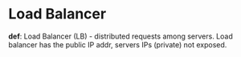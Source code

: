 # Load Balancer
**def**: Load Balancer (LB) - distributed requests among servers. Load balancer has the public IP addr, servers IPs (private) not exposed. 


